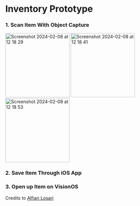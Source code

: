 # Inventory Prototype

### 1. Scan Item With Object Capture
<img width="200" alt="Screenshot 2024-02-08 at 12 18 29" src="https://github.com/GabrielM33/Inventory-iOSVisionOS/assets/123421871/3a91b57a-c283-4e63-b7cd-019311484767">
<img width="200" alt="Screenshot 2024-02-08 at 12 18 41" src="https://github.com/GabrielM33/Inventory-iOSVisionOS/assets/123421871/58ae0049-f3af-4478-8d72-6ff1ea90181f">
<img width="200" alt="Screenshot 2024-02-08 at 12 18 53" src="https://github.com/GabrielM33/Inventory-iOSVisionOS/assets/123421871/b2ab30a3-186c-4803-9e77-f64ce835a90f">

### 2. Save Item Through iOS App

### 3. Open up Item on VisionOS

Credits to [Alfian Losari](https://github.com/alfianlosari)
